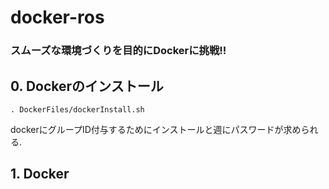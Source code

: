 # docker-ros 
### スムーズな環境づくりを目的にDockerに挑戦!!

## 0. Dockerのインストール

```
. DockerFiles/dockerInstall.sh
```
dockerにグループID付与するためにインストールと週にパスワードが求められる. 

## 1. Docker 